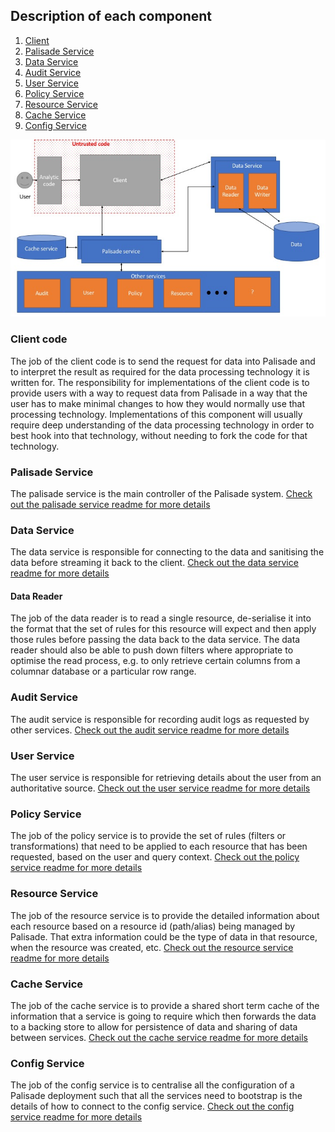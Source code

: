 ## Description of each component
1. [Client](#client-code)
1. [Palisade Service](#palisade-service)
1. [Data Service](#data-service)
1. [Audit Service](#audit-service)
1. [User Service](#user-service)
1. [Policy Service](#policy-service)
1. [Resource Service](#resource-service)
1. [Cache Service](#cache-service)
1. [Config Service](#config-service)


![picture](../img/Palisade_high_level_architecture.jpg)

### Client code
The job of the client code is to send the request for data into Palisade and to interpret the result as required for the data processing technology it is written for.
The responsibility for implementations of the client code is to provide users with a way to request data from Palisade in a way that the user has to make minimal changes to how they would normally use that processing technology.
Implementations of this component will usually require deep understanding of the data processing technology in order to best hook into that technology, without needing to fork the code for that technology.

### Palisade Service
The palisade service is the main controller of the Palisade system. 
[Check out the palisade service readme for more details](../../service/palisade-service/README.md)

### Data Service
The data service is responsible for connecting to the data and sanitising the data before streaming it back to the client.
[Check out the data service readme for more details](../../service/data-service/README.md)

#### Data Reader
The job of the data reader is to read a single resource, de-serialise it into the format that the set of rules for this resource will expect and then apply those rules before passing the data back to the data service. The data reader should also be able to push down filters where appropriate to optimise the read process, e.g. to only retrieve certain columns from a columnar database or a particular row range.

### Audit Service
The audit service is responsible for recording audit logs as requested by other services.
[Check out the audit service readme for more details](../../service/audit-service/README.md)

### User Service
The user service is responsible for retrieving details about the user from an authoritative source.
[Check out the user service readme for more details](../../service/user-service/README.md)

### Policy Service
The job of the policy service is to provide the set of rules (filters or transformations) that need to be applied to each resource that has been requested, based on the user and query context.
[Check out the policy service readme for more details](../../service/policy-service/README.md)

### Resource Service
The job of the resource service is to provide the detailed information about each resource based on a resource id (path/alias) being managed by Palisade. That extra information could be the type of data in that resource, when the resource was created, etc.
[Check out the resource service readme for more details](../../service/resource-service/README.md)

### Cache Service
The job of the cache service is to provide a shared short term cache of the information that a service is going to require which then forwards the data to a backing store to allow for persistence of data and sharing of data between services. 
[Check out the cache service readme for more details](../../service/cache-service/README.md)

### Config Service
The job of the config service is to centralise all the configuration of a Palisade deployment such that all the services need to bootstrap is the details of how to connect to the config service.
[Check out the config service readme for more details](../../service/config-service/README.md)